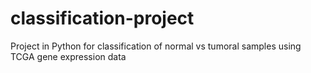# classification-project
Project in Python for classification of normal vs tumoral samples using TCGA gene expression data
